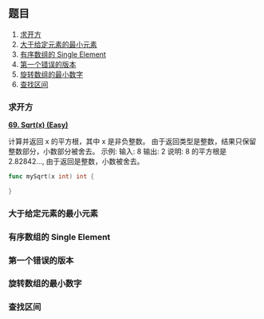 ## 题目
1. <a href="#1">求开方</a>
2. <a href="#2">大于给定元素的最小元素</a>
3. <a href="#3">有序数组的 Single Element</a>
4. <a href="#4">第一个错误的版本</a>
5. <a href="#5">旋转数组的最小数字</a>
6. <a href="#6">查找区间</a>

<h3 id="1">求开方</h3>

[**69. Sqrt(x) (Easy)**](https://leetcode-cn.com/problems/sqrtx/description/)

计算并返回 x 的平方根，其中 x 是非负整数。
由于返回类型是整数，结果只保留整数部分，小数部分被舍去。
示例: 输入: 8 输出: 2
说明: 8 的平方根是 2.82842..., 由于返回是整数，小数被舍去。
```Go
func mySqrt(x int) int {
    
}

```

<h3 id="2">大于给定元素的最小元素</h3>


<h3 id="3">有序数组的 Single Element</h3>


<h3 id="4">第一个错误的版本</h3>


<h3 id="5">旋转数组的最小数字</h3>


<h3 id="6">查找区间</h3>




